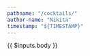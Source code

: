 ```yaml
---
pathname: "/cocktails/"
author-name: "Nikita"
timestamp: "${TIMESTAMP}"
---
```


{{ $inputs.body }}
